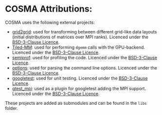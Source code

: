 # COSMA Attributions:

COSMA uses the following external projects:
- [grid2grid](https://github.com/kabicm/grid2grid): used for transforming between different grid-like data layouts (initial distributions of matrices over MPI ranks). Licenced under the [BSD-3-Clause Licence](https://github.com/kabicm/grid2grid/blob/master/LICENCE).
- [Tiled-MM](https://github.com/kabicm/Tiled-MM): used for performing `dgemm` calls with the GPU-backend. Licenced under the [BSD-3-Clause Licence](https://github.com/kabicm/Tiled-MM/blob/master/LICENCE).
- [semiprof](https://github.com/bcumming/semiprof): used for profiling the code. Licenced under the [BSD-3-Clause Licence](https://github.com/bcumming/semiprof/blob/master/LICENCE).
- [options](https://github.com/kabicm/options): used for parsing the command line options. Licenced under the [BSD-3-Clause Licence](https://github.com/kabicm/options/blob/master/LICENCE).
- [googletest](https://github.com/google/googletest): used for unit testing. Licenced under the [BSD-3-Clause Licence](https://github.com/google/googletest/blob/master/LICENSE).
- [gtest_mpi](https://github.com/AdhocMan/gtest_mpi): used as a plugin for googletest adding the MPI support. Licenced under the [BSD-3-Clause Licence](https://github.com/AdhocMan/gtest_mpi/blob/master/LICENSE).

These projects are added as submodules and can be found in the `libs` folder.
